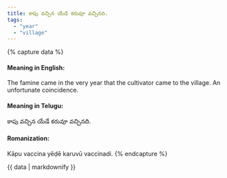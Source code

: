 ```yaml
---
title: కాపు వచ్చిన యేడే కరువూ వచ్చినది.
tags:
  - "year"
  - "village"
---
```


{% capture data %}
#### Meaning in English:
The famine came in the very year that the cultivator came to the village.
An unfortunate coincidence.

#### Meaning in Telugu:
కాపు వచ్చిన యేడే కరువూ వచ్చినది.

#### Romanization:
Kāpu vaccina yēḍē karuvū vaccinadi.
{% endcapture %}

{{ data | markdownify }}

